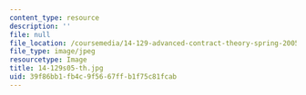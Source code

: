 ```yaml
---
content_type: resource
description: ''
file: null
file_location: /coursemedia/14-129-advanced-contract-theory-spring-2005/39f86bb1fb4c9f5667ffb1f75c81fcab_14-129s05-th.jpg
file_type: image/jpeg
resourcetype: Image
title: 14-129s05-th.jpg
uid: 39f86bb1-fb4c-9f56-67ff-b1f75c81fcab
---
```

